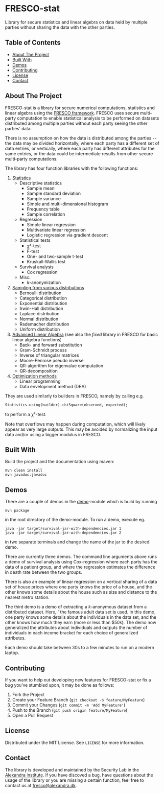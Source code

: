 <h1>FRESCO-stat</h1>

<p>
  Library for secure statistics and linear algebra on data held by multiple parties without sharing 
  the data with the other parties.
</p>

<!-- TABLE OF CONTENTS -->
<h2>Table of Contents</h2>

* <a href="#about-the-project">About The Project</a>
* <a href="#built-with">Built With</a>
* <a href="#demos">Demos</a>
* <a href="#contributing">Contributing</a>
* <a href="#license">License</a>
* <a href="#contact">Contact</a>

<!-- ABOUT THE PROJECT -->
## About The Project
FRESCO-stat is a library for secure numerical computations, statistics 
and linear algebra using the <a href="https://github.com/aicis/fresco">FRESCO framework</a>.
FRESCO uses secure multi-party computation to enable statistical analysis to be performed on 
datasets distributed among multiple parties without each party seeing the other parties' data.

There is no assumption on how the data is distributed among the parties -- the data may 
be divided horizontally, where each party has a different set of data entries, or vertically, 
where each party has different attributes for the same entries, or the data could be intermediate 
results from other secure multi-party computations.

The library has four function libraries with the following functions:
1. [Statistics](core/src/main/java/dk/alexandra/fresco/stat/Statistics.java)
    * Descriptive statistics
        * Sample mean
        * Sample standard deviation
        * Sample variance
        * Simple and multi-dimensional histogram
        * Frequency table
        * Sample correlation
    * Regression
        * Simple linear regression
        * Multivariate linear regression
        * Logistic regression via gradient descent 
    * Statistical tests
        * ꭓ²-test
        * F-test
        * One- and two-sample t-test
        * Kruskall-Wallis test
    * Survival analysis
        * Cox regression
    * Misc.
        * <i>k</i>-anonymization
1. [Sampling from various distributions](core/src/main/java/dk/alexandra/fresco/stat/Sampler.java)
    * Bernoulli distribution
    * Categorical distribution
    * Exponential distribution
    * Irwin-Hall distribution
    * Laplace distribution
    * Normal distribution
    * Rademacher distribution
    * Uniform distribution
1. [Advanced Linear Algebra](core/src/main/java/dk/alexandra/fresco/stat/AdvancedLinearAlgebra.java) (see also the <i>fixed</i> library in FRESCO for basic linear algebra functions)
    * Back- and forward substitution
    * Gram-Schmidt process
    * Inverse of triangular matrices
    * Moore-Penrose pseudo inverse
    * QR-algorithm for eigenvalue computation
    * QR-decomposition
1. [Optimization methods](core/src/main/java/dk/alexandra/fresco/stat/Optimization.java)
    * Linear programming
    * Data envelopment method (DEA)

They are used similarly to builders in FRESCO, namely by calling e.g.

```
Statistics.using(builder).chiSquare(observed, expected);
``` 

to perform a ꭓ²-test.

Note that overflows may happen during computation, which will likely appear as very large outputs. 
This may be avoided by normalizing the input data and/or using a bigger modulus in FRESCO.

## Built With
Build the project and the documentation using maven:
```
mvn clean install
mvn javadoc:javadoc
```

## Demos

There are a couple of demos in the [demo](demo)-module which is build by running 
```
mvn package
```
in the root directory of the demo-module. To run a demo, execute eg.
```
java -jar target/survival-jar-with-dependencies.jar 1
java -jar target/survival-jar-with-dependencies.jar 2
```
in two separate terminals and change the name of the jar to the desired demo.

There are currently three demos. The command line arguments above runs a demo of survival analysis 
using Cox-regression where each party has the data of a patient group, and where the regression 
estimates the difference in death rate between the two groups. 

There is also an example of linear regression on a vertical sharing of a data set of house prices where 
one party knows the price of a house, and the other knows some details about the house such as size
and distance to the nearest metro station. 

The third demo is a demo of extracting a <i>k</i>-anonymous dataset from a distributed dataset. Here, '
the famous adult data set is used. In this demo, one party knows some details about the individuals 
in the data set, and the other knows how much they earn (more or less than $50k). The demo now 
generalized the attributes about individuals and outputs the number of individuals in each income 
bracket for each choice of generalized attributes.  

Each demo should take between 30s to a few minutes to run on a modern laptop.
 
<!-- CONTRIBUTING -->
## Contributing

If you want to help out developing new features for FRESCO-stat or fix a bug you've stumbled upon, 
it may be done as follows:

1. Fork the Project
1. Create your Feature Branch (`git checkout -b feature/MyFeature`)
1. Commit your Changes (`git commit -m 'Add MyFeature'`)
1. Push to the Branch (`git push origin feature/MyFeature`)
1. Open a Pull Request

<!-- LICENSE -->
## License

Distributed under the MIT License. See `LICENSE` for more information.

<!-- CONTACT -->
## Contact 
The library is developed and maintained by the Security Lab in the <a href="https://alexandra.dk/about-the-alexandra-institute/">Alexandra Institute</a>. 
If you have discoved a bug, have questions about the usage of the library or you are missing a certain 
function, feel free to contact us at <a href="fresco@alexandra.dk">fresco@alexandra.dk</a>. 